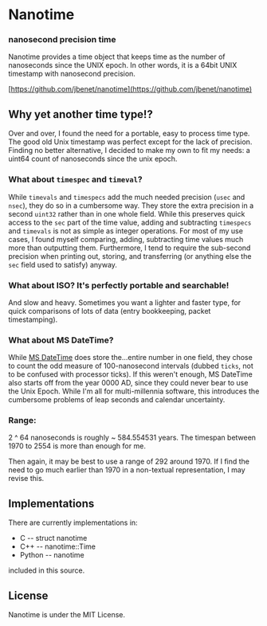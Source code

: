 # Nanotime

### nanosecond precision time

Nanotime provides a time object that keeps time as the number of nanoseconds
since the UNIX epoch. In other words, it is a 64bit UNIX timestamp with
nanosecond precision.

[https://github.com/jbenet/nanotime](https://github.com/jbenet/nanotime)

## Why yet another time type!?

Over and over, I found the need for a portable, easy to process time type. The
good old Unix timestamp was perfect except for the lack of precision. Finding no
better alternative, I decided to make my own to fit my needs: a uint64 count of nanoseconds since the unix epoch.

### What about `timespec` and `timeval`?
While `timevals` and `timespecs` add the much needed precision (`usec` and
`nsec`), they do so in a cumbersome way. They store the extra precision in
a second `uint32` rather than in one whole field. While this preserves quick
access to the `sec` part of the time value, adding and subtracting `timespecs`
and `timevals` is not as simple as integer operations. For most of my use cases,
I found myself comparing, adding, subtracting time values much more than
outputting them. Furthermore, I tend to require the sub-second precision when
printing out, storing, and transferring (or anything else the `sec` field used
to satisfy) anyway.

### What about ISO? It's perfectly portable and searchable!
And slow and heavy. Sometimes you want a lighter and faster type, for quick
comparisons of lots of data (entry bookkeeping, packet timestamping).

### What about MS DateTime?
While [MS DateTime](http://msdn.microsoft.com/en-us/library/system.datetime.asp)
does store the...entire number in one field, they chose to count
the odd measure of 100-nanosecond intervals (dubbed `ticks`, not to be confused
with processor ticks). If this weren't enough, MS DateTime also starts off from
the year 0000 AD, since they could never bear to use the Unix Epoch. While I'm
all for multi-millennia software, this introduces the cumbersome problems of
leap seconds and calendar uncertainty.


### Range:

2 ^ 64 nanoseconds is roughly ~ 584.554531 years. The timespan between 1970 to 2554 is more than enough for me.

Then again, it may be best to use a range of 292 around 1970. If I find the need to go much earlier than 1970 in a non-textual representation, I may revise this.

## Implementations

There are currently implementations in:

 * C  -- struct nanotime
 * C++  -- nanotime::Time
 * Python  -- nanotime

included in this source.

## License

Nanotime is under the MIT License.



